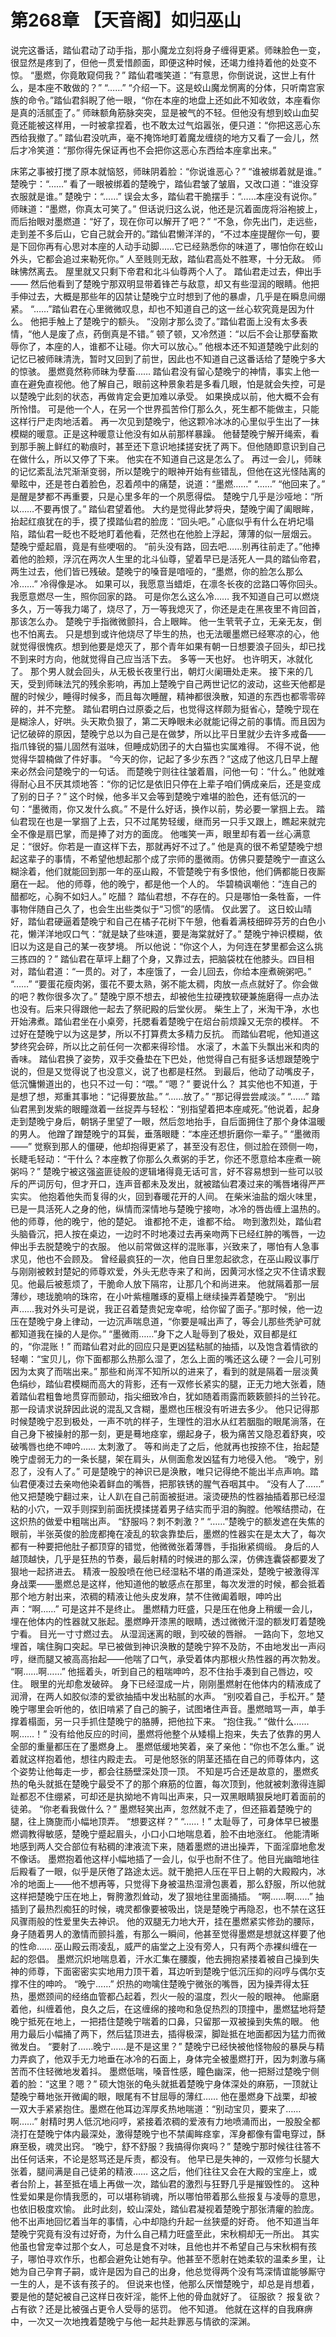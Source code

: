 # 第268章 【天音阁】如归巫山
说完这番话，踏仙君动了动手指，那小魔龙立刻将身子缠得更紧。师昧脸色一变，很显然是疼到了，但他一贯爱惜颜面，即便这种时候，还竭力维持着他的处变不惊。
“墨燃，你竟敢窥伺我？”
踏仙君嗤笑道：“有意思，你倒说说，这世上有什么，是本座不敢做的？”
“……”
“介绍一下。这是蛟山魔龙惘离的分体，只听南宫家族的命令。”踏仙君斜睨了他一眼，“你在本座的地盘上还如此不知收敛，本座看你是真的活腻歪了。”
师昧额角筋脉突突，显是被气的不轻。但他没有想到蛟山血契竟还能被这样用，一时被拿捏着，也不敢太过气焰嚣张，便只道：“你把这恶心东西给我撤了。”
踏仙君没吭声，毫不掩饰地盯着魔龙缠绕的地方又看了一会儿，然后才冷笑道：“那你得先保证再也不会把你这恶心东西给本座拿出来。”

床笫之事被打搅了原本就恼怒，师昧阴着脸：“你说谁恶心？”
“谁被绑着就是谁。”
楚晚宁：“……”
看了一眼被绑着的楚晚宁，踏仙君皱了皱眉，又改口道：“谁没穿衣服就是谁。”
楚晚宁：“……”
误会太多，踏仙君干脆摆手：“……本座没有说你。”
师昧道：“墨燃，你真太可笑了。”
但话说归这么说，他还是沉着面庞将浴袍披上，而后抬眼对墨燃道：“好了，现在你可以解开了吧？”
“不急，你先出门，走远些，走到差不多后山，它自己就会开的。”踏仙君懒洋洋的，“不过本座提醒你一句，要是下回你再有心思对本座的人动手动脚……它已经熟悉你的味道了，哪怕你在蛟山外头，它都会追过来勒死你。”
人至贱则无敌，踏仙君高处不胜寒，十分无敌。
师昧怫然离去。
屋里就又只剩下帝君和北斗仙尊两个人了。
踏仙君走过去，伸出手——
然后他看到了楚晚宁那双明显带着锋芒与敌意，却又有些湿润的眼睛。他把手伸过去，大概是那些年的囚禁让楚晚宁立时想到了他的暴虐，几乎是在瞬息间绷紧。
“……”踏仙君在心里微微叹息，却也不知道自己的这一丝心软究竟是因为什么。
他把手触上了楚晚宁的额头。
“没刚才那么烫了。”踏仙君面上没有太多表情，“他人是废了点，药倒真是不错。”
顿了顿，又冷然道：“以后不会让那孽畜欺辱你了，本座的人，谁都不让碰。你大可以放心。”
他根本还不知道楚晚宁此刻的记忆已被师昧清洗，暂时又回到了前世，因此也不知道自己这番话给了楚晚宁多大的惊骇。
墨燃竟然称师昧为孽畜……
踏仙君没有留心楚晚宁的神情，事实上他一直在避免直视他。他了解自己，眼前这种景象若是多看几眼，怕是就会失控，可是以楚晚宁此刻的状态，再做肯定会更加难以承受。
如果换成以前，他大概不会有所怜惜。
可是他一个人，在另一个世界孤苦伶仃那么久，死生都不能做主，只能这样行尸走肉地活着。
再一次见到楚晚宁，他这颗冷冰冰的心里似乎生出了一抹模糊的暖意。正是这种暖意让他没有如从前那样暴躁。
他替楚晚宁解开绳索，看到那手腕上鲜红的勒痕时，甚至还下意识地揉搓安抚了两下。但他随即意识到自己在做什么，所以又停了下来。
他实在不知道自己这是怎么了。
再过一会儿，师昧的记忆紊乱法咒渐渐变弱，所以楚晚宁的眼神开始有些错乱，但他在这光怪陆离的晕眩中，还是苍白着脸色，忍着颅中的痛楚，说道：“墨燃……”
“……”
“他回来了。”
是醒是梦都不再重要，只是心里多年的一个夙愿得偿。
楚晚宁几乎是沙哑地：“所以……不要再恨了。”
踏仙君望着他。
大约是觉得此梦将央，楚晚宁阖了阖眼眸，抬起红痕犹在的手，摸了摸踏仙君的脸庞：“回头吧。”
心底似乎有什么在坍圮塌陷，踏仙君一眨也不眨地盯着他看，茫然也在他脸上浮起，薄薄的似一层烟云。
楚晚宁蹙起眉，竟是有些哽咽的。
“前头没有路，回去吧……别再往前走了。”他捧着他的脸颊，浮沉在两次人生里的北斗仙尊，望着早已是活死人一具的踏仙帝君，两生过去，他们皆已残破。楚晚宁的嗓音是喑哑的，“墨燃，你的脸怎么那么冷……”
冷得像是冰。
如果可以，我愿意当蜡炬，在凛冬长夜的岔路口等你回头。我愿意燃尽一生，照你回家的路。
可是你怎么这么冷……
我不知道自己可以燃烧多久，万一等我力竭了，烧尽了，万一等我熄灭了，你还是走在黑夜里不肯回首，那该怎么办。
楚晚宁手指微微颤抖，合上眼眸。
他一生茕茕孑立，无亲无友，倒也不怕离去。
只是想到或许他烧尽了毕生的热，也无法暖墨燃已经寒凉的心，他就觉得很愧疚。想到他要是熄灭了，那个青年如果有朝一日想要浪子回头，却已找不到来时方向，他就觉得自己应当活下去。
多等一天也好。
也许明天，冰就化了。
那个男人就会回头，从无极长夜里行出，朝灯火阑珊处走来。
接下来的几天，受到师昧法咒的残余影响，再加上楚晚宁自己两世记忆的波动，这些天他都是醒的时候少，睡得时候多，而且每次睡醒，精神都很涣散，知道的东西也都零零碎碎的，并不完整。
踏仙君明白过原委之后，也觉得这样颇为挺省心，楚晚宁现在是糊涂人，好哄。头天欺负狠了，第二天睁眼未必就能记得之前的事情。而且因为记忆破碎的原因，楚晚宁总以为自己是在做梦，所以比平日里就少去许多戒备——
指爪锋锐的猫儿固然有滋味，但睡成奶团子的大白猫也实属难得。
不得不说，他觉得华碧楠做了件好事。
“今天的你，记起了多少东西？”这成了他这几日早上醒来必然会问楚晚宁的一句话。
而楚晚宁则往往皱着眉，问他一句：“什么。”
他就难得耐心且不厌其烦地答：“你的记忆是依旧只停在上辈子咱们俩成亲后，还是变成了别的日子？”
这个时候，他多半又会等到楚晚宁难堪的脸色，还有低沉的一句：“墨微雨，你又发什么疯。”
不是什么好话，换作以前，势必要一掌掴上去。
踏仙君现在也是一掌掴了上去，只不过尾势轻缓，继而另一只手又跟上，瞧起来就完全不像是扇巴掌，而是捧了对方的面庞。
他嗤笑一声，眼里却有着一丝心满意足：“很好。你若是一直这样下去，那就再好不过了。”
他是真的很不希望楚晚宁想起这辈子的事情，不希望他想起那个成了宗师的墨微雨。仿佛只要楚晚宁一直这么糊涂着，他们就能回到那一年的巫山殿，不管楚晚宁有多恨他，他们俩都能日夜厮磨在一起。
他的师尊，他的晚宁，都是他一个人的。
华碧楠讽嘲他：“连自己的醋都吃，心胸不如妇人。”
吃醋？
踏仙君想，不存在的。只是哪怕一条牲畜，一件事物伴随自己久了，也会生出些类似于“习惯”的感情。
仅此罢了。
这日蛟山晴好，踏仙君硬逼着楚晚宁和自己在橘子花树下午憩，他看着满枝细碎芬芳的白色小花，懒洋洋地叹口气：“就是缺了些味道，要是海棠就好了。”
楚晚宁神识模糊，依旧以为这是自己的某一夜梦境。
所以他说：“你这个人，为何连在梦里都会这么挑三拣四的？”
踏仙君在草坪上翻了个身，又靠过去，把脑袋枕在他膝头。四目相对，踏仙君道：“一贯的。对了，本座饿了，一会儿回去，你给本座煮碗粥吧。”
“……”
“要蛋花瘦肉粥，蛋花不要太熟，粥不能太稠，肉放一点点就好了。你会做的吧？教你很多次了。”
楚晚宁原不想去，却被他生拉硬拽软硬兼施磨得一点办法也没有。后来只得跟他一起去了祭祀殿的后堂伙房。
柴生上了，米淘干净，水也开始沸煮。踏仙君坐在小桌旁，托腮看着楚晚宁在炤台前烦躁又无奈的模样。
不过好在楚晚宁以为这是梦，所以不打算费太多精力反抗。
而踏仙君呢，他知道这梦终究会碎，所以比之前任何一次都来得珍惜。
水滚了，木盖下头飘出米和肉的香味。
踏仙君换了姿势，双手交叠垫在下巴处，他觉得自己有挺多话想跟楚晚宁说的，但是又觉得说了也没意义，说了也都是枉然。
到最后，他动了动嘴皮子，低沉慵懒道出的，也只不过一句：“喂。”
“嗯？”
要说什么？
其实他也不知道，于是想了想，郑重其事地：“记得要放盐。”
“……放了。”
“那记得尝尝咸淡。”
“……”
踏仙君黑到发紫的眼瞳潋着一丝捉弄与轻松：“别指望着把本座咸死。”他说着，起身走到楚晚宁身后，朝锅子里望了一眼，然后忽地抬手，自后面拥住了那个身体温暖的男人。
他蹭了蹭楚晚宁的耳鬓，垂落眼睫：“本座还想折磨你一辈子。”
“墨微雨——”
觉察到那人的僵硬，他却抱得更紧了，甚至没有忍住，侧过脸在颈侧一吻，长睫毛轻动：“干什么？本座教了你那么久煮粥的手艺，你还不愿意给本座煮一碗粥吗？”
楚晚宁被这强盗匪徒般的逻辑堵得竟无话可言，好不容易想到一些可以驳斥的严词厉句，但才开口，连声音都未及发出，就被踏仙君凑过来的嘴唇堵得严严实实。
他抱着他失而复得的火，回到春暖花开的人间。
在柴米油盐的烟火味里，已是一具活死人之身的他，纵情而深情地与楚晚宁接吻，冰冷的唇齿缠上温热的。
他的师尊，他的晚宁，他的楚妃。
谁都抢不走，谁都不给。
吻到激烈处，踏仙君头脑昏沉，把人按在桌边，一边时不时地凑过去再亲吻两下已经红肿的嘴唇，一边伸出手去脱楚晚宁的衣服。
他以前常做这样的混账事，兴致来了，哪怕有人急事求见，他也不会顾及。
曾经最疯狂的一次，他自日里忽起欲念，在巫山殿议事厅与刚刚被敕封楚妃的师尊欢爱，外头无悲寺来了和尚，因黄河水怪之灾不住请求觐见。他最后被惹烦了，干脆命人放下隔帘，让那几个和尚进来。
他就隔着那一层薄纱，璁珑脆响的珠帘，在小叶紫檀雕琢的夏榻上继续操弄着楚晚宁。
“别出声……我对外头可是说，我正召着楚贵妃宠幸呢，给你留了面子。”那时候，他一边压在楚晚宁身上律动，一边沉声喘息道，“你要是喊出声了，等会儿那些秃驴可就都知道我在操的人是你。”
“墨微雨……”身下之人耻辱到了极处，双目都是红的，“你混账！”
而踏仙君对此的回应只是更凶猛粘腻的抽插，以及饱含着情欲的轻嘲：“宝贝儿，你下面都那么热那么湿了，怎么上面的嘴还这么硬？一会儿可别因为太爽了而喘出来。”
那些和尚浑不知所以的进来了，看到的就是隔着一层淡黄色绢纱，踏仙君模糊而高大的背影，还有一双修长紧实的腿，正无力地大张着，随着踏仙君粗鲁地贯穿而颤动，指尖细致冷白，犹如随着雨露而簌簌颤抖的兰铃花。
那一段请求说辞因此说的混乱又含糊，墨燃也压根没有听进去多少。
他只记得那时候楚晚宁忍到极处，一声不吭的样子，生理性的泪水从红若胭脂的眼尾淌落，在自己身下被操射的那一刻，更是蓦地痉挛，绷起身子，极为痛苦又隐忍着舒爽，咬破嘴唇也绝不呻吟……
太刺激了。
等和尚走了之后，他就再也按捺不住，抬起楚晚宁虚弱无力的一条长腿，架在肩头，从侧面愈发凶猛有力地侵入他。
“晚宁，别忍了，没有人了。”
可是楚晚宁的神识已是涣散，唯只记得绝不能出半点声响。踏仙君便凑过去亲吻他染着鲜血的嘴唇，把那铁锈的腥气吞咽其中。
“没有人了……”
他又把楚晚宁翻过来，让人趴在自己前面被挺进。滚烫硬热的性器抽插着那已经湿粘的小穴，一双手则探到前面抚摸揉搓着男子结实而乎泪的胸膛。他喉结攒动，在这炽热的做爱中粗喘出声。
“舒服吗？刺不刺激？”
“……”楚晚宁的额发遮在失焦的眼前，半张英俊的脸庞都掩在凌乱的软衾靠垫后，墨燃的性器实在是太大了，每次都有一种要把他肚子都顶穿的错觉，他微微张着薄唇，手指揪紧绸缎。
身后的人越顶越快，几乎是狂热的节奏，最后射精的时候进的那么深，仿佛连囊袋都要发了狠地一起挤进去。
精液一股股喷在他已经湿粘不堪的甬道深处，楚晚宁被激得浑身战栗——墨燃总是这样，他知道他的敏感点在那里，每次发泄的时候，都会抵着那个地方射出来，浓稠的精液让他头皮发麻，禁不住微阖着眼，呻吟出声：“啊……”
可是这并不是终止。
墨燃精力旺盛，只是压在他身上稍缓一会儿，埋在他体内的性器就又胀起。墨燃睁开漆黑的眼睛，透过微微汗湿的额发盯着楚晚宁看。
目光一寸寸燃过去。
从湿润迷离的眼，到咬破的唇辦。
一路向下，忽地又埋首，噙住胸口突起。早已被做到神识涣散的楚晚宁猝不及防，不由地发出一声闷哼，继而腿又被高高抬起——他喘了口气，承受着体内那根火热性器的再次勃发。
“啊……啊……”
他摇着头，听到自己的粗喘呻吟，忍不住抬手凑到自己唇边，咬住。
眼里的光却愈发破碎。
身下已经湿成一片，刚刚墨燃射在他体内的精液成了润滑，在两人如胶似漆的爱欲抽插中发出粘腻的水声。
“别咬着自己，手松开。”
楚晚宁哪里会听他的，依旧啃紧了自己的腕子，试图堵住声音。墨燃暗骂一声，单手撑着榻面，另一只手抓住楚晚宁的胳膊，把他拉下来。
“抱住我。”
“做什么……啊……！”
没有给他反应的时间，墨燃将他整个从矮榻上抱来，失去了依靠的男人全部的重量都压在了墨燃身上。
墨燃低缓地笑着，亲了亲他：“你也不怎么重。”
说着就这样抱着他，想往内殿走去。
可是他怒张的阴茎还插在自己的师尊体内，这个姿势让他每走一步，都会往肠壁深处顶一顶。
不知是巧合还是故意的，墨燃炙热的龟头就抵在楚晚宁最受不了的那个麻筋的位置，每次顶到，他就被刺激得连脚趾都忍不住绷紧，可却还是执拗地不肯叫出声来，只一双黑眼睛狠戾地盯着面前的徒弟。
“你老看我做什么？”
墨燃轻笑出声，忽然就不走了，但还箍着楚晚宁的腿，往上旖旎而小幅地顶弄。
“想要这样？”
“……！”
太耻辱了，可身体早巳被墨燃调教得敏感，楚晚宁蹙起眉头，小口小口地喘息着，脸不由地涨红。
他能清晰地感到两人交合部位有粘稠的津液流下来，随着墨燃的进出操弄，下面淫靡地愈发不像话。
墨燃抱着他这样小幅地插了一会儿，似乎也耐不住了。他目光幽暗地往后殿看了一眼，似乎是厌倦了路途太远。就干脆把人压在平日上朝的大殿殿内，冰冷的地面上——他不想再等，只觉得下身被温热湿滑包裹着，那么舒服，所以他就这样把楚晚宁压在地上，臀胯激烈耸动，发了狠地往里面捅插。
“啊……啊……”
抽插到了最热烈痴狂的时候，魂灵都像要被吸出，饶是楚晚宁再隐忍，也不禁在这狂风骤雨般的性爱里失去神识。
他的双腿无力地大开，挂在墨燃紧实修劲的腰际，身子随着男人的激情而颤抖羞，有那么一瞬间，他甚至觉得墨燃是想就这样要了他的性命……
巫山殿云雨凌乱，威严的庙堂之上没有旁人，只有两个赤裸纠缠在一起的怨倡。
墨燃沉炽地喘息着，汗水汇集在腰腹，他去拥抱紧搂着被自己操到失神的师尊，下面密密实实地用力顶干着，耳边听到楚晚宁低沉压抑的闷哼与偶尔支撑不住的呻吟。
“晚宁……”
炽热的吻噙住楚晚宁微张的嘴唇，因为操弄得太狂热，墨燃颈间的经络血管都凸起着，烈火一般的温度，烈火一般的眼神。
他廝磨着他，纠缠着他，良久之后，在这缠绵的接吻和急促热烈的顶撞中，墨燃猛地将楚晚宁抵死在地上，一把捂住楚晚宁喘着的口鼻，只留那一双被操到失焦的眼。
他用力最后小幅捅了两下，然后猛顶进去，插得极深，脚趾抵在地面都因为猛力而微微发白。
“要射了……晚宁……是不是这里？”
楚晚宁已经快被他怪物般的暴戾与精力弄疯了，他双手无力地垂在冰冷的石面上，身体完全被墨燃打开，因为刺激与痛苦而不住轻微地发着抖。
墨燃低喘，嗓音性感，瞳色幽深，他一把掰过楚晚宁侧着的脸：“这里？嗯？”
硕大饱张的龟头就抵着楚晚宁身体深处的麻筋，一顶就让楚晚宁蓦地张开微阖的眼，眼尾有不甘屈辱的薄红……
他在墨燃身下战栗，却被一双大手紧紧抱住。墨燃在他耳边浑厚炙热地喘道：“别动宝贝，要来了……啊……”
射精时男人低沉地闷哼，紧接着浓稠的爱液有力地喷涌而出，一股股全都浇打在楚晚宁体内最深处，激得楚晚宁也不禁阖眸痉挛，浑身都像有雷电穿过，酥麻至极，魂灵出窍。
“晚宁，舒不舒服？我搞得你爽吗？”
楚晚宁那时候往往答不出任何话来，不论是怒骂还是斥责，都没有。
他早已是失神的，一双修匀长腿大张着，腿间满是自己徒弟的精液……
这之后，他们往往又会在大殿的宝座上，或者台阶上，甚至抵在墙上再做一次，踏仙君的激烈与狂野几乎是摧毁性的。
这种性爱如果是你情我愿的，可以堪称销魂，所以哪怕带着那么些报复与凌辱的意思，也依旧极度欢愉。
此时此刻，蛟山深处，踏仙君凝视着楚晚宁那张清癯的脸庞。
他不出声地回忆着当年的事情，心中却隐约升起一丝狭蹙的好奇。
他不知道当年楚晚宁究竟有没有过好奇，为什么自己精力旺盛至此，宋秋桐却无一所出。
其实他虽也曾宠幸过那个女人，可总是食不对味，且他也并不希望自己与宋秋桐有孩子，哪怕寻欢作乐，也都会避免让她有孕。他甚至不愿射在她柔软的温柔乡里，让她为自己孕育子嗣，或许是因为自己的出身，他总觉得两个没有笃深情谊能够厮守一生的人，是不该有孩子的。
但说来也怪，他那么厌憎楚晚宁，却总是肖想着，要是他的楚妃被自己这样日夜奸淫，能怀上他的骨血就好了。
征服欲？
报复欲？
占有欲？还是比被强占更令人受辱的惩罚。
他不知道。
他就在这样的自我麻痹中，一次又一次地拽着楚晚宁与他一起共赴罪恶与情欲的深渊。
